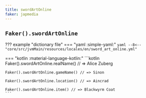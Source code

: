 ```yaml
---
title: swordArtOnline
faker: japmedia
---
```


## `Faker().swordArtOnline`

??? example "dictionary file"
    === "yaml :simple-yaml:"
        ```yaml
        --8<-- "core/src/jvmMain/resources/locales/en/sword_art_online.yml"
        ```

=== "kotlin :material-language-kotlin:"
    ```kotlin
    Faker().swordArtOnline.realName() // => Alice Zuberg

    Faker().swordArtOnline.gameName() // => Sinon

    Faker().swordArtOnline.location() // => Aincrad

    Faker().swordArtOnline.item() // => Blackwyrm Coat
    ```
